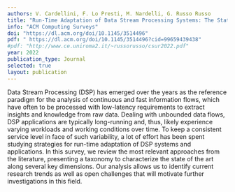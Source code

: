 ```yaml
---
authors: V. Cardellini, F. Lo Presti, M. Nardelli, G. Russo Russo
title: "Run-Time Adaptation of Data Stream Processing Systems: The State of the Art"
info: "ACM Computing Surveys"
doi: "https://dl.acm.org/doi/10.1145/3514496"
pdf: " https://dl.acm.org/doi/10.1145/3514496?cid=99659439438"
#pdf: "http://www.ce.uniroma2.it/~russorusso/csur2022.pdf"
year: 2022
publication_type: Journal
selected: true
layout: publication
---
```


Data Stream Processing (DSP) has emerged over the years as the reference paradigm for the analysis of
continuous and fast information flows, which have often to be processed with low-latency requirements to
extract insights and knowledge from raw data. Dealing with unbounded data flows, DSP applications are
typically long-running and, thus, likely experience varying workloads and working conditions over time. To
keep a consistent service level in face of such variability, a lot of effort has been spent studying strategies for
run-time adaptation of DSP systems and applications. In this survey, we review the most relevant approaches
from the literature, presenting a taxonomy to characterize the state of the art along several key dimensions.
Our analysis allows us to identify current research trends as well as open challenges that will motivate further
investigations in this field.

